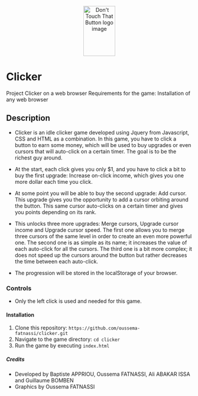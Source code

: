 <p align="center">
  <img src="https://github.com/oussema-fatnassi/clicker/blob/main/assets/images/Logo.svg" alt="Don't Touch That Button logo image" width= "86.73" height="135"/>
</p>

# Clicker

Project Clicker on a web browser
Requirements for the game: Installation of any web browser

## Description

- Clicker is an idle clicker game developed using Jquery from Javascript, CSS and HTML as a combination. In this game, you have to click a button to earn some money, which will be used to buy upgrades or even cursors that will auto-click on a certain timer. The goal is to be the richest guy around.

- At the start, each click gives you only $1, and you have to click a bit to buy the first upgrade: Increase on-click income, which gives you one more dollar each time you click.

- At some point you will be able to buy the second upgrade: Add cursor. This upgrade gives you the opportunity to add a cursor orbiting around the button. This same cursor auto-clicks on a certain timer and gives you points depending on its rank.

- This unlocks three more upgrades: Merge cursors, Upgrade cursor income and Upgrade cursor speed. The first one allows you to merge three cursors of the same level in order to create an even more powerful one. The second one is as simple as its name; it increases the value of each auto-click for all the cursors. The third one is a bit more complex; it does not speed up the cursors around the button but rather decreases the time between each auto-click.

- The progression will be stored in the localStorage of your browser.

### Controls

- Only the left click is used and needed for this game.

#### Installation

1. Clone this repository: `https://github.com/oussema-fatnassi/clicker.git`
2. Navigate to the game directory: `cd clicker`
3. Run the game by executing `index.html`

##### Credits

- Developed by Baptiste APPRIOU, Oussema FATNASSI, Ali ABAKAR ISSA and Guillaume BOMBEN
- Graphics by Oussema FATNASSI
